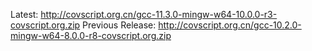 Latest:
http://covscript.org.cn/gcc-11.3.0-mingw-w64-10.0.0-r3-covscript.org.zip
Previous Release:
http://covscript.org.cn/gcc-10.2.0-mingw-w64-8.0.0-r8-covscript.org.zip
